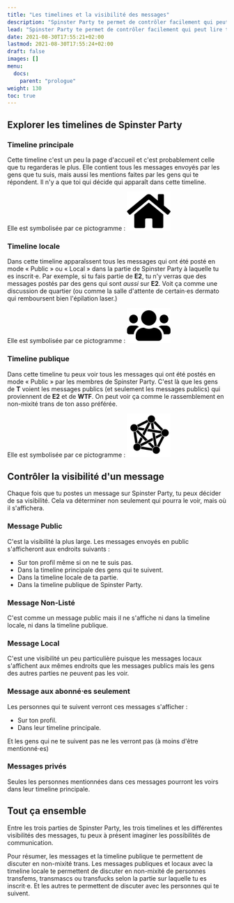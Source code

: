 ```yaml
---
title: "Les timelines et la visibilité des messages"
description: "Spinster Party te permet de contrôler facilement qui peut lire tes messages et te permet de participer aux discussions efficacement."
lead: "Spinster Party te permet de contrôler facilement qui peut lire tes messages et te permet de participer aux discussions efficacement."
date: 2021-08-30T17:55:21+02:00
lastmod: 2021-08-30T17:55:24+02:00
draft: false
images: []
menu:
  docs:
    parent: "prologue"
weight: 130
toc: true
---
```


## Explorer les timelines de Spinster Party

### Timeline principale

Cette timeline c'est un peu la page d'accueil et c'est probablement celle que
tu regarderas le plus. Elle contient tous les messages envoyés par les gens que
tu suis, mais aussi les mentions faites par les gens qui te répondent. Il n'y a
que toi qui décide qui apparaît dans cette timeline.

Elle est symbolisée par ce pictogramme :
![](home-solid.svg)

### Timeline locale

Dans cette timeline apparaîssent tous les messages qui ont été posté en mode «
Public » ou « Local » dans la partie de Spinster Party à laquelle tu es
inscrit⋅e. Par exemple, si tu fais partie de **E2**, tu n'y verras que des
messages postés par des gens qui sont *aussi* sur **E2**. Voit ça comme une
discussion de quartier (ou comme la salle d'attente de certain⋅es dermato qui
remboursent bien l'épilation laser.)

Elle est symbolisée par ce pictogramme :
![](users-solid.svg)

### Timeline publique

Dans cette timeline tu peux voir tous les messages qui ont été postés en mode
« Public » par les membres de Spinster Party. C'est là que les gens de **T**
voient les messages publics (et seulement les messages publics) qui proviennent
de **E2** et de **WTF**. On peut voir ça comme le rassemblement en non-mixité
trans de ton asso préférée.

Elle est symbolisée par ce pictogramme :
![](fediverse.svg)

## Contrôler la visibilité d'un message

Chaque fois que tu postes un message sur Spinster Party, tu peux décider de sa
visibilité. Cela va déterminer non seulement qui pourra le voir, mais où il
s'affichera.

### Message Public

C'est la visibilité la plus large. Les messages envoyés en public s'afficheront
aux endroits suivants :

- Sur ton profil même si on ne te suis pas.
- Dans la timeline principale des gens qui te suivent.
- Dans la timeline locale de ta partie.
- Dans la timeline publique de Spinster Party.

### Message Non-Listé

C'est comme un message public mais il ne s'affiche ni dans la timeline locale,
ni dans la timeline publique.

### Message Local

C'est une visibilité un peu particulière puisque les messages locaux
s'affichent aux mêmes endroits que les messages publics mais les gens des
autres parties ne peuvent pas les voir.

### Message aux abonné⋅es seulement

Les personnes qui te suivent verront ces messages s'afficher :

- Sur ton profil.
- Dans leur timeline principale.

Et les gens qui ne te suivent pas ne les verront pas (à moins d'être
mentionné⋅es)

### Messages privés

Seules les personnes mentionnées dans ces messages pourront les voirs dans leur
timeline principale.

## Tout ça ensemble

Entre les trois parties de Spinster Party, les trois timelines et les
différentes visibilités des messages, tu peux à présent imaginer les
possibilités de communication.

Pour résumer, les messages et la timeline publique te permettent de discuter en
non-mixité trans. Les messages publiques et locaux avec la timeline locale te
permettent de discuter en non-mixité de personnes transfems, transmascs ou
transfucks selon la partie sur laquelle tu es inscrit⋅e. Et les autres te
permettent de discuter avec les personnes qui te suivent.
